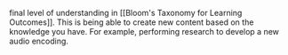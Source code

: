 final level of understanding in [[Bloom's Taxonomy for Learning Outcomes]]. This is being able to create new content based on the knowledge you have. For example, performing research to develop a new audio encoding.
